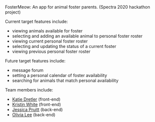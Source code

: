 FosterMeow: An app for animal foster parents. (Spectra 2020 hackathon project)

Current target features include:

- viewing animals available for foster
- selecting and adding an available animal to personal foster roster
- viewing current personal foster roster
- selecting and updating the status of a current foster
- viewing previous personal foster roster

Future target features include:

- message forum
- setting a personal calendar of foster availability
- searching for animals that match personal availability

Team members include:

- [Katie Dretler](https://www.github.com/kdrets) (front-end)
- [Kristin White](https://www.github.com/has3girls) (front-end)
- [Jessica Pruitt](https://www.github.com/wafflewitch) (back-end)
- [Olivia Lee](https://www.github.com/olivialeeyy) (back-end)
